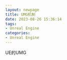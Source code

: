 ```yaml
---
layout: newpage
title: UMG机制
date: 2023-08-26 15:36:14
tags:
- Unreal Engine
categories:
- Unreal Engine
---
```


UE的UMG